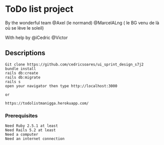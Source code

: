 # ToDo list project

By the wonderful team
@Axel (le normand)
@MarcelALng ( le BG venu de là où se lève le soleil)

With help by
@iCedric
@Victor

## Descriptions

```
Git clone https://github.com/cedricsoares/ui_sprint_design_s7j2
bundle install
rails db:create
rails db:migrate
rails s
open your navigator then type http://localhost:3000

or

https://todolistmanigga.herokuapp.com/

```
### Prerequisites
```
Need Ruby 2.5.1 at least
Need Rails 5.2 at least
Need a computer
Need an internet connection
```
